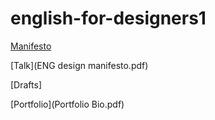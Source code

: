 # english-for-designers1
[Manifesto](manifesto.md)

[Talk](ENG design manifesto.pdf)

[Drafts]

[Portfolio](Portfolio Bio.pdf)
